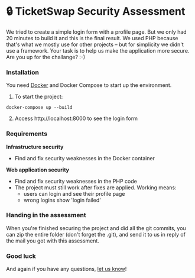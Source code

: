 # 🔒 TicketSwap Security Assessment

We tried to create a simple login form with a profile page. But we only had 20 minutes to build it and this is the final result. We used PHP because that's what we mostly use for other projects – but for simplicity we didn't use a framework. Your task is to help us make the application more secure. Are you up for the challange? :-)

### Installation

You need [Docker](https://www.docker.com/get-started) and Docker Compose to start up the environment.

1. To start the project:

```
docker-compose up --build
```

2. Access http://localhost:8000 to see the login form

### Requirements

**Infrastructure security**

- Find and fix security weaknesses in the Docker container

**Web application security**

- Find and fix security weaknesses in the PHP code
- The project must still work after fixes are applied. Working means:
  - users can login and see their profile page
  - wrong logins show 'login failed'

### Handing in the assessment

When you're finished securing the project and did all the git commits, you can zip the entire folder (don't forget the .git), and send it to us in reply of the mail you got with this assessment.

### Good luck

And again if you have any questions, [let us know](mailto:team-sip@ticketswap.com)!
